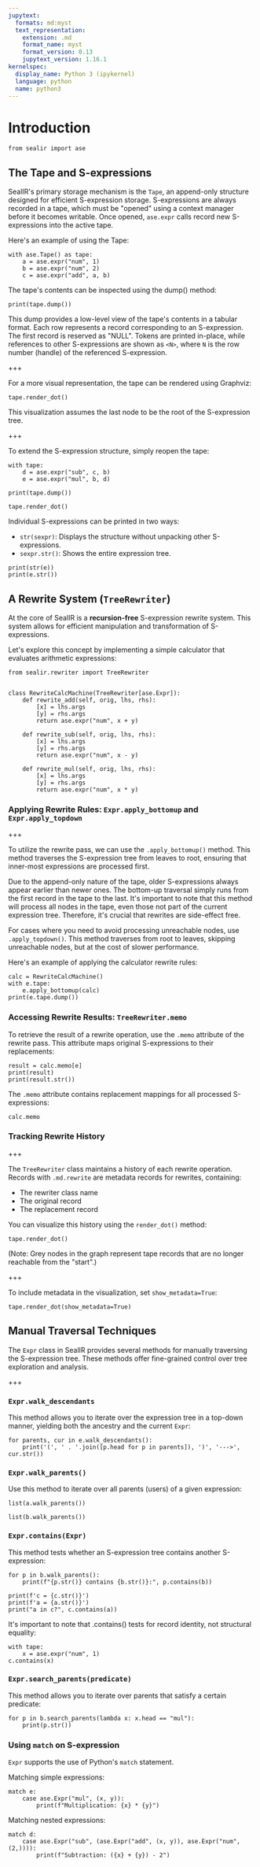 ```yaml
---
jupytext:
  formats: md:myst
  text_representation:
    extension: .md
    format_name: myst
    format_version: 0.13
    jupytext_version: 1.16.1
kernelspec:
  display_name: Python 3 (ipykernel)
  language: python
  name: python3
---
```


# Introduction

```{code-cell} ipython3
from sealir import ase
```

## The Tape and S-expressions


SealIR's primary storage mechanism is the `Tape`, an append-only structure designed for efficient S-expression storage. S-expressions are always recorded in a tape, which must be "opened" using a context manager before it becomes writable. Once opened, `ase.expr` calls record new S-expressions into the active tape.

Here's an example of using the Tape:

```{code-cell} ipython3
with ase.Tape() as tape:
    a = ase.expr("num", 1)
    b = ase.expr("num", 2)
    c = ase.expr("add", a, b)
```

The tape's contents can be inspected using the dump() method:

```{code-cell} ipython3
print(tape.dump())
```

This dump provides a low-level view of the tape's contents in a tabular format. Each row represents a record corresponding to an S-expression. The first record is reserved as "NULL". Tokens are printed in-place, while references to other S-expressions are shown as `<N>`, where `N` is the row number (handle) of the referenced S-expression.

+++

For a more visual representation, the tape can be rendered using Graphviz:

```{code-cell} ipython3
tape.render_dot()
```

This visualization assumes the last node to be the root of the S-expression tree.

+++

To extend the S-expression structure, simply reopen the tape:

```{code-cell} ipython3
with tape:
    d = ase.expr("sub", c, b)
    e = ase.expr("mul", b, d)
```

```{code-cell} ipython3
print(tape.dump())
```

```{code-cell} ipython3
tape.render_dot()
```

Individual S-expressions can be printed in two ways:

- ``str(sexpr)``: Displays the structure without unpacking other S-expressions.
- ``sexpr.str()``: Shows the entire expression tree.

```{code-cell} ipython3
print(str(e))
print(e.str())
```

## A Rewrite System (``TreeRewriter``)

At the core of SealIR is a **recursion-free** S-expression rewrite system. This system allows for efficient manipulation and transformation of S-expressions.

Let's explore this concept by implementing a simple calculator that evaluates arithmetic expressions:

```{code-cell} ipython3
from sealir.rewriter import TreeRewriter


class RewriteCalcMachine(TreeRewriter[ase.Expr]):
    def rewrite_add(self, orig, lhs, rhs):
        [x] = lhs.args
        [y] = rhs.args
        return ase.expr("num", x + y)

    def rewrite_sub(self, orig, lhs, rhs):
        [x] = lhs.args
        [y] = rhs.args
        return ase.expr("num", x - y)

    def rewrite_mul(self, orig, lhs, rhs):
        [x] = lhs.args
        [y] = rhs.args
        return ase.expr("num", x * y)
```

### Applying Rewrite Rules: ``Expr.apply_bottomup`` and ``Expr.apply_topdown``

+++

To utilize the rewrite pass, we can use the ``.apply_bottomup()`` method. This method traverses the S-expression tree from leaves to root, ensuring that inner-most expressions are processed first.

Due to the append-only nature of the tape, older S-expressions always appear earlier than newer ones. The bottom-up traversal simply runs from the first record in the tape to the last. It's important to note that this method will process all nodes in the tape, even those not part of the current expression tree. Therefore, it's crucial that rewrites are side-effect free.

For cases where you need to avoid processing unreachable nodes, use ``.apply_topdown()``. This method traverses from root to leaves, skipping unreachable nodes, but at the cost of slower performance.

Here's an example of applying the calculator rewrite rules:

```{code-cell} ipython3
calc = RewriteCalcMachine()
with e.tape:
    e.apply_bottomup(calc)
print(e.tape.dump())
```

### Accessing Rewrite Results: ``TreeRewriter.memo``

To retrieve the result of a rewrite operation, use the ``.memo`` attribute of the rewrite pass. This attribute maps original S-expressions to their replacements:

```{code-cell} ipython3
result = calc.memo[e]
print(result)
print(result.str())
```

The ``.memo`` attribute contains replacement mappings for all processed S-expressions:

```{code-cell} ipython3
calc.memo
```

### Tracking Rewrite History

+++

The ``TreeRewriter`` class maintains a history of each rewrite operation. Records with ``.md.rewrite`` are metadata records for rewrites, containing:

- The rewriter class name
- The original record
- The replacement record

You can visualize this history using the ``render_dot()`` method:

```{code-cell} ipython3
tape.render_dot()
```

(Note: Grey nodes in the graph represent tape records that are no longer reachable from the "start".)

+++

To include metadata in the visualization, set ``show_metadata=True``:

```{code-cell} ipython3
tape.render_dot(show_metadata=True)
```

## Manual Traversal Techniques

The `Expr` class in SealIR provides several methods for manually traversing the S-expression tree. These methods offer fine-grained control over tree exploration and analysis.

+++

### ``Expr.walk_descendants``

This method allows you to iterate over the expression tree in a top-down manner, yielding both the ancestry and the current `Expr`:

```{code-cell} ipython3
for parents, cur in e.walk_descendants():
    print('(', ' . '.join([p.head for p in parents]), ')', '--->', cur.str())
```

### ``Expr.walk_parents()``

Use this method to iterate over all parents (users) of a given expression:

```{code-cell} ipython3
list(a.walk_parents())
```

```{code-cell} ipython3
list(b.walk_parents())
```

### ``Expr.contains(Expr)``

This method tests whether an S-expression tree contains another S-expression:

```{code-cell} ipython3
for p in b.walk_parents():
    print(f"{p.str()} contains {b.str()}:", p.contains(b))
```

```{code-cell} ipython3
print(f'c = {c.str()}')
print(f'a = {a.str()}')
print("a in c?", c.contains(a))
```

It's important to note that .contains() tests for record identity, not structural equality:

```{code-cell} ipython3
with tape:
    x = ase.expr("num", 1)
c.contains(x)
```

### ``Expr.search_parents(predicate)``

This method allows you to iterate over parents that satisfy a certain predicate:

```{code-cell} ipython3
for p in b.search_parents(lambda x: x.head == "mul"):
    print(p.str())
```

### Using ``match`` on S-expression

``Expr`` supports the use of Python's ``match`` statement.

Matching simple expressions:

```{code-cell} ipython3
match e:
    case ase.Expr("mul", (x, y)):
        print(f"Multiplication: {x} * {y}")
```

Matching nested expressions:

```{code-cell} ipython3
match d:
    case ase.Expr("sub", (ase.Expr("add", (x, y)), ase.Expr("num", (2,)))):
        print(f"Subtraction: ({x} + {y}) - 2")
```

```{code-cell} ipython3

```
